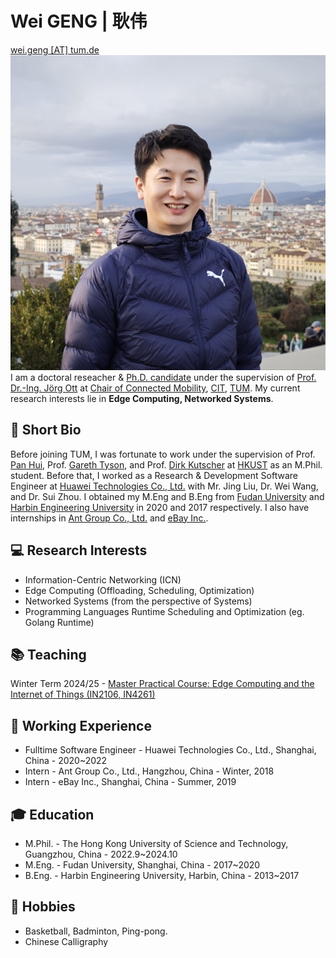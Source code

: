 
# **Wei GENG | 耿伟**

<div>
    <div style="float:left">
        <a href="mailto:">wei.geng [AT] tum.de</a><br>
        <a href="https://github.com/vigeng"><i class="fa fa-github"> </i></a>
        <a href="https://scholar.google.com/citations?user=UVQKfU4AAAAJ&hl=en"><i class="fa fa-google"> </i></a>
        <a href="https://orcid.org/0000-0001-5970-3550"><i class="fas fa-id-badge"> </i></a>
        <a href="https://www.linkedin.com/in/rowangw/"><i class="fa fa-linkedin" aria-hidden="true"></i></a>
        <a href="https://twitter.com/Rowan_GW"><i class="fa fa-twitter"></i></a>
    </div>
    <div style="float:right">
        <!-- img class defined in extra.css file -->
        <img class ="profile-photo-ellipse" src="/figures/2024florence.jpeg">
    </div>
</div>
<br>

I am a doctoral reseacher & [Ph.D. candidate](https://www.gs.tum.de/en/gs/path-to-a-doctorate/tum-doctoral-model/) under the supervision of [Prof. Dr.-Ing. Jörg Ott](https://www.ce.cit.tum.de/cm/research-group/joerg-ott/) at [Chair of Connected Mobility](https://www.ce.cit.tum.de/cm/home/), [CIT](https://www.cit.tum.de/cit/startseite/), [TUM](https://tum.de). My current research interests lie in **Edge Computing, Networked Systems**.

## **📄 Short Bio**

Before joining TUM, I was fortunate to work under the supervision of Prof. [Pan Hui](https://panhui.people.ust.hk/index.html), Prof. [Gareth Tyson](http://www.eecs.qmul.ac.uk/~tysong/), and Prof. [Dirk Kutscher](https://dirk-kutscher.info) at [HKUST](https://hkust.edu.hk) as an M.Phil. student. Before that, I worked as a Research & Development Software Engineer at [Huawei Technologies Co., Ltd.](https://www.huawei.com) with Mr. Jing Liu, Dr. Wei Wang, and Dr. Sui Zhou. I obtained my M.Eng and B.Eng from [Fudan University](https://www.fudan.edu.cn/en/) and [Harbin Engineering University](https://english.hrbeu.edu.cn) in 2020 and 2017 respectively. I also have internships in [Ant Group Co., Ltd.](https://www.antgroup.com) and [eBay Inc.](https://www.ebay.com).

## **💻 Research Interests**

- Information-Centric Networking (ICN)
- Edge Computing (Offloading, Scheduling, Optimization)
- Networked Systems (from the perspective of Systems)
- Programming Languages Runtime Scheduling and Optimization (eg. Golang Runtime)

## **📚 Teaching**

Winter Term 2024/25 - [Master Practical Course: Edge Computing and the Internet of Things (IN2106, IN4261)](https://www.ce.cit.tum.de/cm/teaching/winter-term-2024-25/edge-computing-and-the-iot/)

## **💼 Working Experience**

- Fulltime Software Engineer - Huawei Technologies Co., Ltd., Shanghai, China - 2020~2022
- Intern - Ant Group Co., Ltd., Hangzhou, China - Winter, 2018
- Intern - eBay Inc., Shanghai, China - Summer, 2019

## **🎓 Education** 

- M.Phil. - The Hong Kong University of Science and Technology, Guangzhou, China - 2022.9~2024.10
- M.Eng. - Fudan University, Shanghai, China - 2017~2020
- B.Eng. - Harbin Engineering University, Harbin, China - 2013~2017

<!-- ## Visiting Experience

- Technical University of Munich, Munich, Germany - 2023
- Politecnico di Milano, Milan, Italy - 2023 -->

<!-- ## **Publications** -->

<!-- <script defer src="https://bibbase.org/show?bib=https%3A%2F%2Fapi.zotero.org%2Fusers%2F8491953%2Fcollections%2FN8V49QLV%2Fitems%3Fkey%3DxUVOP2vkB66zdwZwhYwWtVIk%26format%3Dbibtex%26limit%3D100&jsonp=1"></script> -->

<!-- <script defer src="https://bibbase.org/show?bib=https%3A%2F%2Fapi.zotero.org%2Fusers%2F8491953%2Fcollections%2FN8V49QLV%2Fitems%3Fkey%3DxUVOP2vkB66zdwZwhYwWtVIk%26format%3Dbibtex%26limit%3D100&amp;jsonp=1"></script> -->

## **🏸 Hobbies**

- Basketball, Badminton, Ping-pong.
- Chinese Calligraphy

